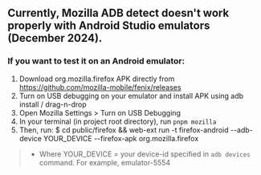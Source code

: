## Currently, Mozilla ADB detect doesn't work properly with Android Studio emulators (December 2024).
### If you want to test it on an Android emulator:

1. Download org.mozilla.firefox APK directly from 
    https://github.com/mozilla-mobile/fenix/releases
2. Turn on USB debugging on your emulator and install APK using adb install / drag-n-drop
3. Open Mozilla Settings > Turn on USB Debugging
4. In your terminal (in project root directory), run `pnpm mozilla`
5. Then, run:
  $ cd public/firefox && web-ext run -t firefox-android --adb-device YOUR_DEVICE --firefox-apk org.mozilla.firefox


> * Where YOUR_DEVICE = your device-id specified in `adb devices` command. For example, emulator-5554
